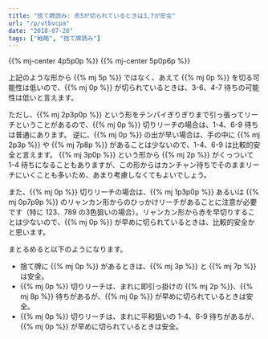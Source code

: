 ```yaml
---
title: "捨て牌読み: 赤5が切られているときは3,7が安全"
url: "/p/vtbvcpa"
date: "2018-07-28"
tags: ["戦略", "捨て牌読み"]
---
```


{{% mj-center 4p5p0p %}}
{{% mj-center 5p0p6p %}}

上記のような形から {{% mj 5p %}} ではなく、あえて {{% mj 0p %}} を切る可能性は低いので、{{% mj 0p %}} が切られているときは、3-6、4-7 待ちの可能性は低いと言えます。

ただし、{{% mj 2p3p0p %}} という形をテンパイぎりぎりまで引っ張ってリーチということがあるので、{{% mj 0p %}} 切りリーチの場合は、1-4、6-9 待ちは普通にあります。
逆に、{{% mj 0p %}} の出が早い場合は、手の中に {{% mj 2p3p %}} や {{% mj 7p8p %}} があることは少ないので、1-4、6-9 は比較的安全と言えます。
{{% mj 3p0p %}} という形から {{% mj 2p %}} がくっついて 1-4 待ちになることもありますが、この形からはカンチャン待ちでそのままリーチにいくことも多いため、あまり考慮しなくてもよいでしょう。

また、{{% mj 0p %}} 切りリーチの場合は、{{% mj 1p3p0p %}} あるいは {{% mj 0p7p9p %}} のリャンカン形からのひっかけリーチがあることに注意が必要です（特に 123、789 の3色狙いの場合）。リャンカン形から赤を早切りすることは少ないので、{{% mj 0p %}} が早めに切られているときは、比較的安全かと思います。

まとるめると以下のようになります。

* 捨て牌に {{% mj 0p %}} があるときは、{{% mj 3p %}} と {{% mj 7p %}} は安全。
* {{% mj 0p %}} 切りリーチは、まれに即引っ掛けの {{% mj 2p %}}、{{% mj 8p %}} 待ちがあるが、{{% mj 0p %}} が早めに切られているときは安全。
* {{% mj 0p %}} 切りリーチは、まれに平和狙いの 1-4、6-9 待ちがあるが、{{% mj 0p %}} が早めに切られているときは安全。

